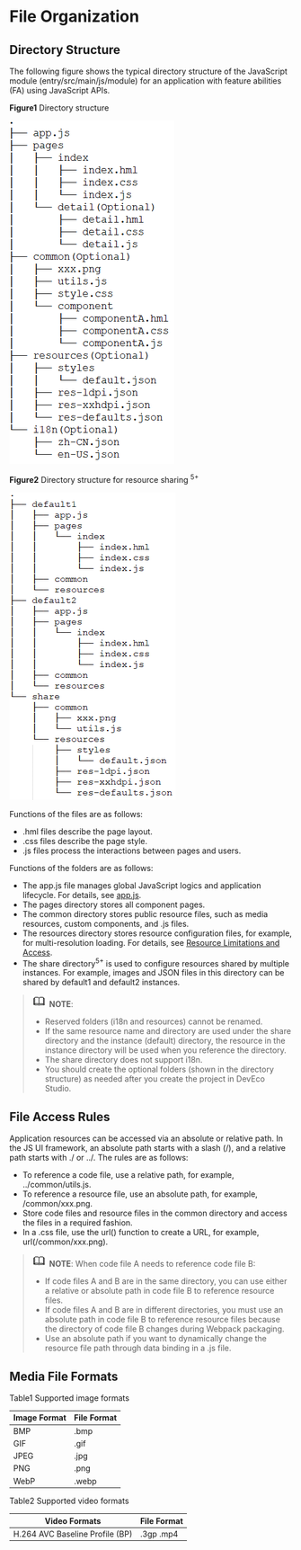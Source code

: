 # File Organization

## Directory Structure

The following figure shows the typical directory structure of the JavaScript module \(entry/src/main/js/module\) for an application with feature abilities \(FA\) using JavaScript APIs.

**Figure1**  Directory structure

![](figures/unnaming-(1).png)

**Figure2**  Directory structure for resource sharing  <sup>5+</sup>  

![](figures/directory-structure-for-resource-sharing-5+.png "directory-structure-for-resource-sharing-5+")

Functions of the files are as follows:

-   .hml  files describe the page layout.
-   .css  files describe the page style.
-   .js  files process the interactions between pages and users.

Functions of the folders are as follows:

-   The  app.js  file manages global JavaScript logics and application lifecycle. For details, see  [app.js](js-framework-js-file.md).
-   The  pages  directory stores all component pages.
-   The  common  directory stores public resource files, such as media resources, custom components,  and  .js  files.
-   The  resources  directory stores resource configuration files, for example, for multi-resolution loading. For details, see  [Resource Limitations and Access](js-framework-resource-restriction.md).
-   The  share  directory<sup>5+</sup>  is used to configure resources shared by multiple instances. For example, images and JSON files in this directory can be shared by  default1  and  default2  instances.

>![](public_sys-resources/icon-note.gif) **NOTE**: 
>-   Reserved folders \(i18n  and  resources\) cannot be renamed.
>-   If the same resource name and directory are used under the  share  directory and the instance \(default\) directory, the resource in the instance directory will be used when you reference the directory.
>-   The  share  directory does not support  i18n.
>-   You should create the optional folders \(shown in the directory structure\) as needed after you create the project in DevEco Studio.

## File Access Rules

Application resources can be accessed via an absolute or relative path. In the JS UI framework, an absolute path starts with a slash \(/\), and a relative path starts with  ./  or  ../. The rules are as follows:

-   To reference a code file, use a relative path, for example,  ../common/utils.js.
-   To reference a resource file, use an absolute path, for example,  /common/xxx.png.
-   Store code files and resource files in the  common  directory and access the files in a required fashion.
-   In a  .css  file, use the  url\(\)  function to create a URL, for example,  url\(/common/xxx.png\).

>![](public_sys-resources/icon-note.gif) **NOTE**: 
>When code file A needs to reference code file B:
>
>-   If code files A and B are in the same directory, you can use either a relative or absolute path in code file B to reference resource files.
>-   If code files A and B are in different directories, you must use an absolute path in code file B to reference resource files because the directory of code file B changes during Webpack packaging.
>-   Use an absolute path if you want to dynamically change the resource file path through data binding in a  .js  file.

## Media File Formats

Table1  Supported image formats

| Image Format | File Format |
| ------------ | ----------- |
| BMP          | .bmp        |
| GIF          | .gif        |
| JPEG         | .jpg        |
| PNG          | .png        |
| WebP         | .webp       |

Table2  Supported video formats

| Video Formats                   | File Format |
| ------------------------------- | ----------- |
| H.264 AVC Baseline Profile (BP) | .3gp .mp4   |

